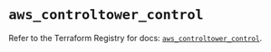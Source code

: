 # `aws_controltower_control`

Refer to the Terraform Registry for docs: [`aws_controltower_control`](https://registry.terraform.io/providers/hashicorp/aws/5.37.0/docs/resources/controltower_control).
